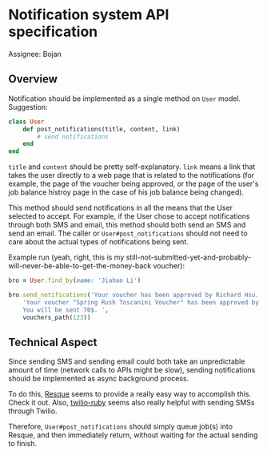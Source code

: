 # Notification system API specification

Assignee: Bojan

## Overview

Notification should be implemented as a single method on `User` model. Suggestion: 

```ruby
class User
    def post_notifications(title, content, link)
        # send notifications
    end
end
```

`title` and `content` should be pretty self-explanatory. `link` means a link that takes the user directly to a web page that is related to the notifications (for example, the page of the voucher being approved, or the page of the user's job balance histroy page in the case of his job balance being changed). 

This method should send notifications in all the means that the User selected to accept. For example, if the User chose to accept notifications through both SMS and email, this method should both send an SMS and send an email. The caller or `User#post_notifications` should not need to care about the actual types of notifications being sent. 

Example run (yeah, right, this is my still-not-submitted-yet-and-probably-will-never-be-able-to-get-the-money-back voucher): 

```ruby
bro = User.find_by(name: 'Jiahao Li')

bro.send_notifications('Your voucher has been approved by Richard Hsu. ', 
    'Your voucher "Spring Rush Toscanini Voucher" has been approved by Richard Hsu. \ 
    You will be sent 70$. ', 
    vouchers_path(123))
```

## Technical Aspect

Since sending SMS and sending email could both take an unpredictable amount of time (network calls to APIs might be slow), sending notifications should be implemented as async background process. 

To do this, [Resque](https://github.com/resque/resque) seems to provide a really easy way to accomplish this. Check it out. Also, [twilio-ruby](https://github.com/twilio/twilio-ruby) seems also really helpful with sending SMSs through Twilio. 

Therefore, `User#post_notifications` should simply queue job(s) into Resque, and then immediately return, without waiting for the actual sending to finish. 
